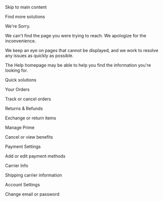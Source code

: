 Skip to main content

Find more solutions

We're Sorry.

We can't find the page you were trying to reach. We apologize for the inconvenience.

We keep an eye on pages that cannot be displayed, and we work to resolve any issues as quickly as possible.

The Help homepage may be able to help you find the information you're looking for.

Quick solutions
	

Your Orders

Track or cancel orders

	

Returns & Refunds

Exchange or return items

	

Manage Prime

Cancel or view benefits

	

Payment Settings

Add or edit payment methods

	

Carrier Info

Shipping carrier information

	

Account Settings

Change email or password